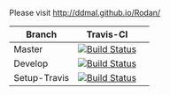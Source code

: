 Please visit http://ddmal.github.io/Rodan/

| Branch       | Travis-CI                                                                                                       |   |
|--------------|-----------------------------------------------------------------------------------------------------------------|---|
| Master       | [![Build Status](https://travis-ci.org/DDMAL/Rodan.svg?branch=master)](https://travis-ci.org/DDMAL/Rodan)       |   |
| Develop      | [![Build Status](https://travis-ci.org/DDMAL/Rodan.svg?branch=develop)](https://travis-ci.org/DDMAL/Rodan)      |   |
| Setup-Travis | [![Build Status](https://travis-ci.org/DDMAL/Rodan.svg?branch=setup-travis)](https://travis-ci.org/DDMAL/Rodan) |   |
